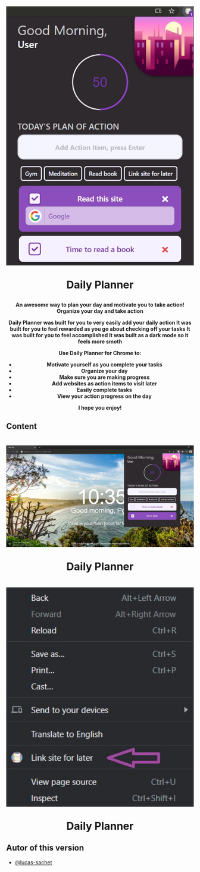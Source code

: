 <h1 align="center">
    <img alt="planner" title="#Daily Planner" src="./README/Home.jpg" width="700px" />
    <p>Daily Planner</p>
</h1>

<h4 align="center"> 
An awesome way to plan your day and motivate you to take action!
Organize your day and take action 

Daily Planner was built for you to very easily add your daily action
It was built for you to feel rewarded as you go about checking off your tasks 
It was built for you to feel accomplished 
It was built as a dark mode so it feels more smoth

Use Daily Planner for Chrome to:
- Motivate yourself as you complete your tasks
- Organize your day
- Make sure you are making progress
- Add websites as action items to visit later
- Easily complete tasks
- View your action progress on the day

I hope you enjoy!
</h4>


## Content

<h1 align="center">
    <img alt="view" title="#view" src="./README/view.jpg" width="700px" />
    <p>Daily Planner</p>
</h1>

<h1 align="center">
    <img alt="view" title="#view" src="./README/view2.jpg" width="700px" />
    <p>Daily Planner</p>
</h1>

## Autor of this version

- [@lucas-sachet](https://github.com/lucas-sachet)